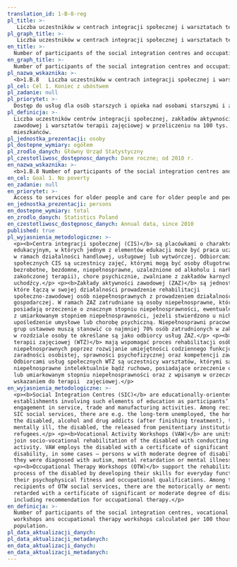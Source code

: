 ```yaml
---
translation_id: 1-B-8-reg
pl_title: >-
   Liczba uczestników w centrach integracji społecznej i warsztatach terapii zajęciowej na 100 tys. ludności
pl_graph_title: >-
   Liczba uczestników w centrach integracji społecznej i warsztatach terapii zajęciowej na 100 tys. ludności
en_title: >-
  Number of participants of the social integration centres and occupational therapy workshops per 100 thous. population
en_graph_title: >-
  Number of participants of the social integration centres and occupational therapy workshops per 100 thous. population
pl_nazwa_wskaznika: >-
  <b>1.B.8   Liczba uczestników w centrach integracji społecznej i warsztatach terapii zajęciowej na 100 tys. ludności</b>
pl_cel: Cel 1. Koniec z ubóstwem
pl_zadanie: null
pl_priorytet: >-
  Dostęp do usług dla osób starszych i opieka nad osobami starszymi i z niepełnosprawnościami
pl_definicja: >-
  Liczba uczestników centrów integracji społecznej, zakładów aktywności
  zawodowej i warsztatów terapii zajęciowej w przeliczeniu na 100 tys.
  mieszkańców.
pl_jednostka_prezentacji: osoby
pl_dostepne_wymiary: ogółem
pl_zrodlo_danych: Główny Urząd Statystyczny
pl_czestotliwosc_dostępnosc_danych: Dane roczne; od 2010 r.
en_nazwa_wskaznika: >-
  <b>1.B.8 Number of participants of the social integration centres and occupational therapy workshops per 100 thous. population</b>
en_cel: Goal 1. No poverty
en_zadanie: null
en_priorytet: >-
  Access to services for older people and care for older people and people with disabilities
en_jednostka_prezentacji: persons
en_dostepne_wymiary: total
en_zrodlo_danych: Statistics Poland
en_czestotliwosc_dostępnosc_danych: Annual data, since 2010
published: true
pl_wyjasnienia_metodologiczne: >-
  <p><b>Centra integracji społecznej (CIS)</b> są placówkami o charakterze
  edukacyjnym, w których jednym z elementów edukacji może być praca uczestników
  w ramach działalności handlowej, usługowej lub wytwórczej. Odbiorcami usług
  społecznych CIS są uczestnicy zajęć, którymi mogą być osoby długotrwale
  bezrobotne, bezdomne, niepełnosprawne, uzależnione od alkoholu i narkotyków po
  zakończonej terapii), chore psychicznie, zwalniane z zakładów karnych oraz
  uchodźcy.</p> <p><b>Zakłady aktywności zawodowej (ZAZ)</b> są jednostkami,
  które łączą w swojej działalności prowadzenie rehabilitacji
  społeczno-zawodowej osób niepełnosprawnych z prowadzeniem działalności
  gospodarczej. W ramach ZAZ zatrudniane są osoby niepełnosprawne, które
  posiadają orzeczenie o znacznym stopniu niepełnosprawności, ewentualnie osoby
  z umiarkowanym stopniem niepełnosprawności, jeżeli stwierdzono u nich autyzm,
  upośledzenie umysłowe lub chorobę psychiczną. Niepełnosprawni pracownicy z ww.
  grup ustawowo muszą stanowić co najmniej 70% osób zatrudnionych w zakładzie –
  w rozdziale osoby te określane są jako odbiorcy usług ZAZ.</p> <p><b>Warsztaty
  terapii zajęciowej (WTZ)</b> mają wspomagać proces rehabilitacji osób
  niepełnosprawnych poprzez rozwijanie umiejętności codziennego funkcjonowania,
  zaradności osobistej, sprawności psychofizycznej oraz kompetencji zawodowych.
  Odbiorcami usług społecznych WTZ są uczestnicy warsztatów, którymi są osoby
  niepełnosprawne intelektualnie bądź ruchowo, posiadające orzeczenie o znacznym
  lub umiarkowanym stopniu niepełnosprawności oraz z wpisanym w orzeczeniu
  wskazaniem do terapii  zajęciowej.</p>
en_wyjasnienia_metodologiczne: >-
  <p><b>Social Integration Centres (SIC)</b> are educationally-oriented
  establishments involving such elements of education as participants’
  engagement in service, trade and manufacturing activities. Among recipients of
  SIC social services, there are e.g. the long-term unemployed, the homeless,
  the disabled, alcohol and drug addicts (after finishing treatment), the
  mentally ill, the disabled, the released from penitentiary institutions and
  refugees.</p> <p><b>Vocational Activity Workshops (VAW)</b> are units that
  join socio-vocational rehabilitation of the disabled with conducting economic
  activity. VAW employs the disabled with a certificate of significant degree of
  disability, in some cases – persons w with moderate degree of disability if
  they were diagnosed with autism, mental retardation or mental illness.</p>
  <p><b>Occupational Therapy Workshops (OTW)</b> support the rehabilitation
  process of the disabled by developing their skills for everyday functioning,
  their psychophysical fitness and occupational qualifications. Among the
  recipients of OTW social services, there are the motorically or mentally
  retarded with a certificate of significant or moderate degree of disability
  including recommendation for occupational therapy.</p>
en_definicja: >-
  Number of participants of the social integration centres, vocational activity
  workshops ans occupational therapy workshops calculated per 100 thous.
  population.
pl_data_aktualizacji_danych:
pl_data_aktualizacji_metadanych:
en_data_aktualizacji_danych:
en_data_aktualizacji_metadanych:
---
```

